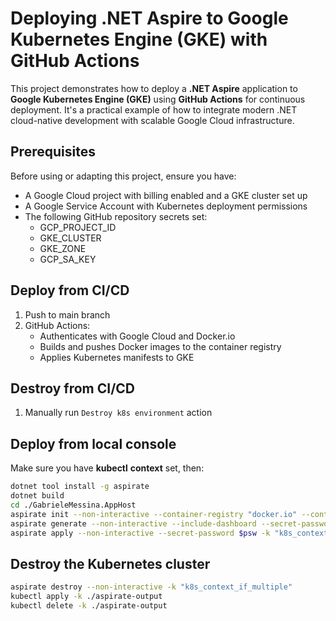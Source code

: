 # Deploying .NET Aspire to Google Kubernetes Engine (GKE) with GitHub Actions
This project demonstrates how to deploy a **.NET Aspire** application to **Google Kubernetes Engine (GKE)** using **GitHub Actions** for continuous deployment. It's a practical example of how to integrate modern .NET cloud-native development with scalable Google Cloud infrastructure.


## Prerequisites
Before using or adapting this project, ensure you have:
- A Google Cloud project with billing enabled and a GKE cluster set up
- A Google Service Account with Kubernetes deployment permissions
- The following GitHub repository secrets set:
  - GCP_PROJECT_ID
  - GKE_CLUSTER
  - GKE_ZONE
  - GCP_SA_KEY

## Deploy from CI/CD
1. Push to main branch
2. GitHub Actions:
   - Authenticates with Google Cloud and Docker.io
   - Builds and pushes Docker images to the container registry
   - Applies Kubernetes manifests to GKE

## Destroy from CI/CD
1. Manually run `Destroy k8s environment` action

## Deploy from local console
Make sure you have **kubectl** **context** set, then:
```bash
dotnet tool install -g aspirate
dotnet build
cd ./GabrieleMessina.AppHost
aspirate init --non-interactive --container-registry "docker.io" --container-repository-prefix "your_container_registry_username"
aspirate generate --non-interactive --include-dashboard --secret-password $psw --namespace aspirate --image-pull-policy "Always" --container-registry "docker.io" --container-repository-prefix "your_container_registry_username" --parameter 'dbuser=YOUR_POSTGRES_USER' --parameter 'dbpsw=YOUR_POSTGRES_PSW'
aspirate apply --non-interactive --secret-password $psw -k "k8s_context_if_multiple"
```

## Destroy the Kubernetes cluster
```bash
aspirate destroy --non-interactive -k "k8s_context_if_multiple"
kubectl apply -k ./aspirate-output  
kubectl delete -k ./aspirate-output     
```
